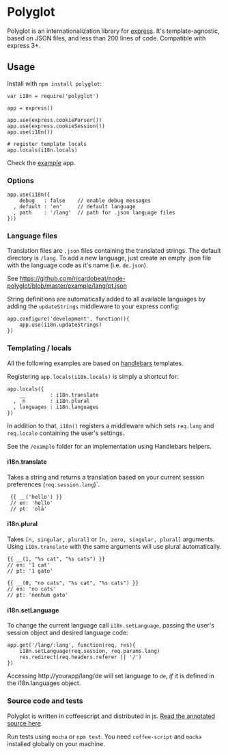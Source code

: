 Polyglot
========

Polyglot is an internationalization library for [express](http://github.com/visionmedia/express). It's template-agnostic, based on JSON files, and less than 200 lines of code. Compatible with express 3+.

## Usage

Install with `npm install polyglot`:

    var i18n = require('polyglot')

    app = express()

    app.use(express.cookieParser())
    app.use(express.cookieSession())
    app.use(i18n())

    # register template locals
    app.locals(i18n.locals)

Check the [example](https://github.com/ricardobeat/node-polyglot/tree/master/example) app.

### Options

    app.use(i18n({
        debug   : false    // enable debug messages
      , default : 'en'     // default language
      , path    : '/lang'  // path for .json language files
    }))

### Language files

Translation files are `.json` files containing the translated strings. The default directory is `/lang`. To add a new language, just create an empty .json file with the language code as it's name (i.e. `de.json`).

See https://github.com/ricardobeat/node-polyglot/blob/master/example/lang/pt.json

String definitions are automatically added to all available languages by adding the `updateStrings` middleware to your express config:

    app.configure('development', function(){
        app.use(i18n.updateStrings)
    })

### Templating / locals

All the following examples are based on [handlebars](http://github.com/donpark/hbs) templates.

Registering `app.locals(i18n.locals)` is simply a shortcut for:

    app.locals({
        __        : i18n.translate
      , _n        : i18n.plural
      , languages : i18n.languages
    })

In addition to that, `i18n()` registers a middleware which sets `req.lang` and `req.locale` containing the user's settings.

See the `/example` folder for an implementation using Handlebars helpers.

#### i18n.translate

Takes a string and returns a translation based on your current session preferences (`req.session.lang`)`.

     {{ __('hello') }}
     // en: 'hello'
     // pt: 'olá'

#### i18n.plural

Takes `[n, singular, plural]` or `[n, zero, singular, plural]` arguments. Using `i18n.translate` with the same arguments will use plural automatically.

    {{ __(1, "%s cat", "%s cats") }}
    // en: '1 cat'
    // pt: '1 gato'

    {{ __(0, "no cats", "%s cat", "%s cats") }}
    // en: 'no cats'
    // pt: 'nenhum gato'

#### i18n.setLanguage

To change the current language call `i18n.setLanguage`, passing the user's session object and desired language code:

    app.get('/lang/:lang', function(req, res){
        i18n.setLanguage(req.session, req.params.lang)
        res.redirect(req.headers.referer || '/')
    })

Accessing http://yourapp/lang/de will set language to `de`, *if* it is defined in the i18n.languages object.

### Source code and tests

Polyglot is written in coffeescript and distributed in js. [Read the annotated source here](http://ricardobeat.github.com/node-polyglot).

Run tests using `mocha` or `npm test`. You need `coffee-script` and `mocha` installed globally on your machine.
